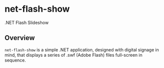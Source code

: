 # net-flash-show
.NET Flash Slideshow

## Overview
`net-flash-show` is a simple .NET application, designed with digital signage in mind, that displays a series of .swf (Adobe Flash) files full-screen in sequence.

